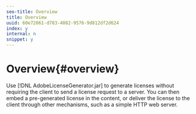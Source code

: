 ```yaml
---
seo-title: Overview
title: Overview
uuid: 60e72061-d783-4082-9576-9d812df2d624
index: y
internal: n
snippet: y
---
```


# Overview{#overview}

Use [!DNL AdobeLicenseGenerator.jar] to generate licenses without requiring the client to send a license request to a server. You can then embed a pre-generated license in the content, or deliver the license to the client through other mechanisms, such as a simple HTTP web server. 
